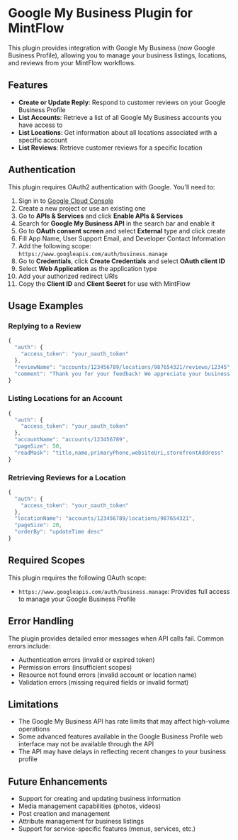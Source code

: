 # Google My Business Plugin for MintFlow

This plugin provides integration with Google My Business (now Google Business Profile), allowing you to manage your business listings, locations, and reviews from your MintFlow workflows.

## Features

- **Create or Update Reply**: Respond to customer reviews on your Google Business Profile
- **List Accounts**: Retrieve a list of all Google My Business accounts you have access to
- **List Locations**: Get information about all locations associated with a specific account
- **List Reviews**: Retrieve customer reviews for a specific location

## Authentication

This plugin requires OAuth2 authentication with Google. You'll need to:

1. Sign in to [Google Cloud Console](https://console.cloud.google.com/)
2. Create a new project or use an existing one
3. Go to **APIs & Services** and click **Enable APIs & Services**
4. Search for **Google My Business API** in the search bar and enable it
5. Go to **OAuth consent screen** and select **External** type and click create
6. Fill App Name, User Support Email, and Developer Contact Information
7. Add the following scope: `https://www.googleapis.com/auth/business.manage`
8. Go to **Credentials**, click **Create Credentials** and select **OAuth client ID**
9. Select **Web Application** as the application type
10. Add your authorized redirect URIs
11. Copy the **Client ID** and **Client Secret** for use with MintFlow

## Usage Examples

### Replying to a Review

```javascript
{
  "auth": {
    "access_token": "your_oauth_token"
  },
  "reviewName": "accounts/123456789/locations/987654321/reviews/12345",
  "comment": "Thank you for your feedback! We appreciate your business and look forward to serving you again."
}
```

### Listing Locations for an Account

```javascript
{
  "auth": {
    "access_token": "your_oauth_token"
  },
  "accountName": "accounts/123456789",
  "pageSize": 50,
  "readMask": "title,name,primaryPhone,websiteUri,storefrontAddress"
}
```

### Retrieving Reviews for a Location

```javascript
{
  "auth": {
    "access_token": "your_oauth_token"
  },
  "locationName": "accounts/123456789/locations/987654321",
  "pageSize": 20,
  "orderBy": "updateTime desc"
}
```

## Required Scopes

This plugin requires the following OAuth scope:

- `https://www.googleapis.com/auth/business.manage`: Provides full access to manage your Google Business Profile

## Error Handling

The plugin provides detailed error messages when API calls fail. Common errors include:

- Authentication errors (invalid or expired token)
- Permission errors (insufficient scopes)
- Resource not found errors (invalid account or location name)
- Validation errors (missing required fields or invalid format)

## Limitations

- The Google My Business API has rate limits that may affect high-volume operations
- Some advanced features available in the Google Business Profile web interface may not be available through the API
- The API may have delays in reflecting recent changes to your business profile

## Future Enhancements

- Support for creating and updating business information
- Media management capabilities (photos, videos)
- Post creation and management
- Attribute management for business listings
- Support for service-specific features (menus, services, etc.)
